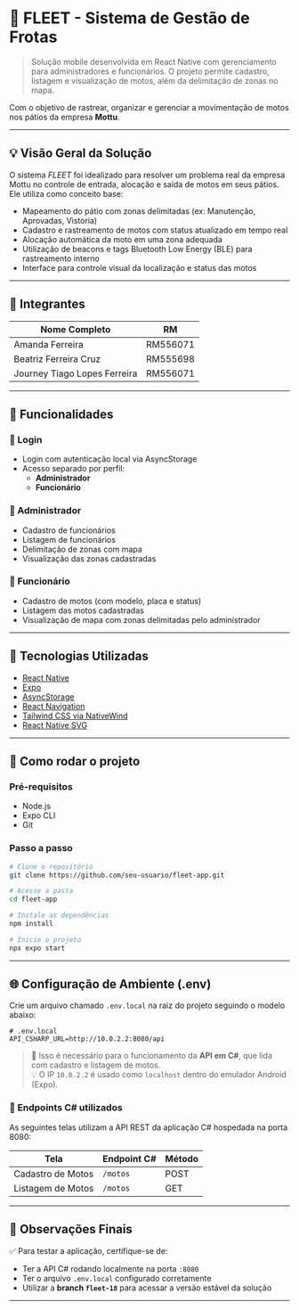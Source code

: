 # 📱 FLEET - Sistema de Gestão de Frotas

> Solução mobile desenvolvida em React Native com gerenciamento para administradores e funcionários. O projeto permite cadastro, listagem e visualização de motos, além da delimitação de zonas no mapa.

Com o objetivo de rastrear, organizar e gerenciar a movimentação de motos nos pátios da empresa **Mottu**.

---

## 💡 Visão Geral da Solução

O sistema _FLEET_ foi idealizado para resolver um problema real da empresa Mottu no controle de entrada, alocação e saída de motos em seus pátios. Ele utiliza como conceito base:

- Mapeamento do pátio com zonas delimitadas (ex: Manutenção, Aprovadas, Vistoria)
- Cadastro e rastreamento de motos com status atualizado em tempo real
- Alocação automática da moto em uma zona adequada
- Utilização de beacons e tags Bluetooth Low Energy (BLE) para rastreamento interno
- Interface para controle visual da localização e status das motos

---

## 👥 Integrantes

| Nome Completo                | RM       |
| ---------------------------- | -------- |
| Amanda Ferreira              | RM556071 |
| Beatriz Ferreira Cruz        | RM555698 |
| Journey Tiago Lopes Ferreira | RM556071 |

---

## 🧩 Funcionalidades

### 🔐 Login

- Login com autenticação local via AsyncStorage
- Acesso separado por perfil:
  - **Administrador**
  - **Funcionário**

### 👤 Administrador

- Cadastro de funcionários
- Listagem de funcionários
- Delimitação de zonas com mapa
- Visualização das zonas cadastradas

### 🛵 Funcionário

- Cadastro de motos (com modelo, placa e status)
- Listagem das motos cadastradas
- Visualização de mapa com zonas delimitadas pelo administrador

---

## 🧰 Tecnologias Utilizadas

- [React Native](https://reactnative.dev/)
- [Expo](https://expo.dev/)
- [AsyncStorage](https://github.com/react-native-async-storage/async-storage)
- [React Navigation](https://reactnavigation.org/)
- [Tailwind CSS via NativeWind](https://www.nativewind.dev/)
- [React Native SVG](https://github.com/software-mansion/react-native-svg)

---

## 🚀 Como rodar o projeto

### Pré-requisitos

- Node.js
- Expo CLI
- Git

### Passo a passo

```bash
# Clone o repositório
git clone https://github.com/seu-usuario/fleet-app.git

# Acesse a pasta
cd fleet-app

# Instale as dependências
npm install

# Inicie o projeto
npx expo start
```

---

## 🌐 Configuração de Ambiente (.env)

Crie um arquivo chamado `.env.local` na raiz do projeto seguindo o modelo abaixo:

```env
# .env.local
API_CSHARP_URL=http://10.0.2.2:8080/api
```

> 🧠 Isso é necessário para o funcionamento da **API em C#**, que lida com cadastro e listagem de motos.  
> 💡 O IP `10.0.2.2` é usado como `localhost` dentro do emulador Android (Expo).

### 🔗 Endpoints C# utilizados

As seguintes telas utilizam a API REST da aplicação C# hospedada na porta 8080:

| Tela              | Endpoint C# | Método |
| ----------------- | ----------- | ------ |
| Cadastro de Motos | `/motos`    | POST   |
| Listagem de Motos | `/motos`    | GET    |

---

## 🧪 Observações Finais

✅ Para testar a aplicação, certifique-se de:

- Ter a API C# rodando localmente na porta `:8080`
- Ter o arquivo `.env.local` configurado corretamente
- Utilizar a **branch `fleet-18`** para acessar a versão estável da solução

---
